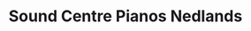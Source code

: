 ---
title: "Sound Centre Pianos Nedlands"
url: /nedlands/sound-centre-pianos-nedlands/
shop: Instrumente
---